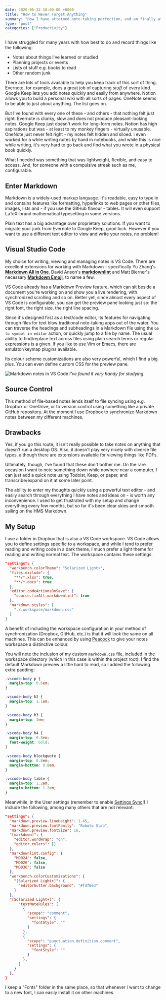 ```yaml
---
date: 2020-05-22 18:00:00 +0000
title: "How to Never Forget Anything"
summary: "How I have attained note-taking perfection, and am finally at peace."
type: "post"
categories: ["Productivity"]
---
```


I have struggled for many years with how best to do and record things like the following:

- Notes about things I've learned or studied
- Planning projects or events
- Lists of stuff e.g. books to read
- Other random junk

There are lots of tools available to help you keep track of this sort of thing. Evernote, for example, does a great job of capturing *stuff* of every kind. Google Keep lets you add notes quickly and easily from anywhere. Notion allows you to build a personal wiki with all sorts of pages. OneNote seems to be able to just about anything. The list goes on.

But I've found with every one of these - and others - that nothing felt just right. Evernote is clunky, slow and does not produce pleasant-looking notes. Google Keep just doesn't work for long-form notes. Notion has high aspirations but was - at least to my monkey fingers - virtually unusable. OneNote just never felt right - my notes felt hidden and siloed. I even worked for a while writing notes by hand in notebooks, and while this is nice while writing, it's very hard to go back and find what you wrote in a physical book quickly.

What I needed was something that was lightweight, flexible, and easy to access. And, for someone with a compulsive streak such as me, configurable.

## Enter Markdown

Markdown is a widely-used markup language. It's readable, easy to type in and contains features like formatting, hyperlinks to web pages or other files, images, lists and - if you use the GitHub flavour - tables. It will even support LaTeX-brand mathematical typesetting in some versions.

Plain text has a big advantage over proprietary solutions. If you want to migrate your junk from Evernote to Google Keep, good luck. However if you want to use a different text editor to view and write your notes, no problem!

## Visual Studio Code

My choice for writing, viewing and managing notes is VS Code. There are excellent extensions for working with Markdown - specifically Yu Zhang's [**Markdown All in One**](https://marketplace.visualstudio.com/items?itemName=yzhang.markdown-all-in-one), David Anson's [**markdownlint**](https://marketplace.visualstudio.com/items?itemName=DavidAnson.vscode-markdownlint) and Matt Bierner's necessary [**Markdown Emoji**](https://marketplace.visualstudio.com/items?itemName=bierner.markdown-emoji), to name a few.

VS Code already has a Markdown Preview feature, which can sit beside a document you're working on and show you a live rendering, with synchronized scrolling and so on. Better yet, since almost every aspect of VS Code is configurable, you can get the preview pane looking just so: the right font, the right size, the right line spacing.

Since it's designed first as a text/code editor, its features for navigating through files for text blow traditional note-taking apps out of the water. You can traverse the headings and subheadings in a Markdown file using the `Go to symbol in editor` action, or quickly jump to a file by name. The usual ability to find/replace text across files using plain search terms or regular expressions is a given. If you like to use Vim or Emacs, there are emulator/keymap plugins available.

Its colour scheme customizations are also very powerful, which I find a big plus. You can even define custom CSS for the preview pane.

![Markdown notes in VS Code](/images/markdown-notes.png "Markdown notes in VS Code")
*I've found it very handy for studying*

## Source Control

This method of file-based notes lends itself to file syncing using e.g. Dropbox or OneDrive, or to version control using something like a private GitHub repository. At the moment I use Dropbox to synchronize Markdown notes between my different machines.

## Drawbacks

Yes, if you go this route, it isn't really possible to take notes on anything that doesn't run a desktop OS. Also, it doesn't play very nicely with diverse file types, although there are extensions available for viewing things like PDFs.

Ultimately, though, I've found that these don't bother me. On the rare occasion I want to note something down while nowhere near a computer, I can just add a quick note using Todoist, Keep, or paper, and transcribe/expand on it at some later point.

The ability to enter my thoughts quickly using a powerful text editor - and easily search through everything I have notes and ideas on - is worth any inconvenience. I used to get frustrated with my setup and change everything every few months, but so far it's been clear skies and smooth sailing on the HMS Markdown.

## My Setup

I use a folder in Dropbox that is also a VS Code workspace. VS Code allows you to define settings specific to a workspace, and while I tend to prefer reading and writing code in a dark theme, I much prefer a light theme for reading and writing normal text. The workspace contains these settings:

```json
"settings": {
  "workbench.colorTheme": "Solarized Light+",
  "files.exclude": {
    "**/*.xlsx": true,
    "**/*.docx": true
  },
  "editor.codeActionsOnSave": {
    "source.fixAll.markdownlint": true
  },
  "markdown.styles": [
    "./.workspace/markdown.css"
  ]
}
```

A benefit of including the workspace configuration in your method of synchronization (Dropbox, GitHub, etc.) is that it will look the same on all machines. This can be enhanced by using [Peacock](https://marketplace.visualstudio.com/items?itemName=johnpapa.vscode-peacock) to give your notes workspace a distinctive colour.

You will note the inclusion of my custom `markdown.css` file, included in the workspace directory (which in this case is within the project root). I find the default Markdown preview a little hard to read, so I added the following extra padding:

```css
.vscode-body p {
  margin-top: 0.6em;
}

.vscode-body h2 {
  margin-top: 1.1em;
}

.vscode-body h3 {
  margin-top: 1em;
}

.vscode-body h4 {
  margin-top: 0.8em;
  font-weight: bold;
}

.vscode-body blockquote {
  margin-top: 0.8em;
  margin-bottom: 0.8em;
}

.vscode-body table {
  margin-top: 1.2em;
  margin-bottom: 1.2em;
}
```

Meanwhile, in the User settings (remember to enable [Settings Sync](https://code.visualstudio.com/docs/editor/settings-sync)!) I include the following, among many others that are not relevant:

```json
"settings": {
  "markdown.preview.lineHeight": 1.45,
  "markdown.preview.fontFamily": "Roboto Slab",
  "markdown.preview.fontSize": 18,
  "[markdown]": {
    "editor.wordWrap": "on",
    "editor.rulers": []
  },
  "markdownlint.config": {
    "MD024": false,
    "MD026": false,
    "MD036": false
  },
  "workbench.colorCustomizations": {
    "[Solarized Light+]": {
      "editorGutter.background": "#fdf6e3"
    }
  },
  "[Solarized Light+]": {
      "textMateRules": [
        {
          "scope": "comment",
          "settings": {
            "fontStyle": ""
          }
        },
        {
          "scope": "punctuation.definition.comment",
          "settings": {
            "fontStyle": ""
          }
        },
      ]
    }
  },
}
```

I keep a "Fonts" folder in the same place, so that whenever I want to change to a new font, I can easily install it on other machines.
